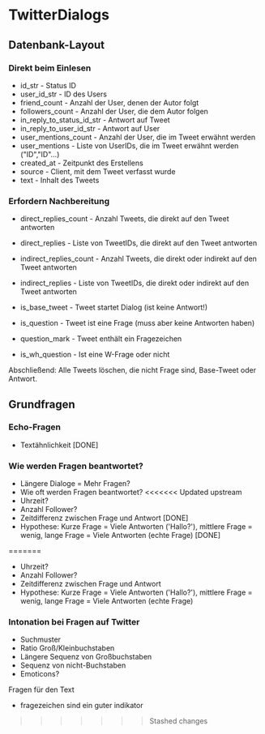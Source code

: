 # TwitterDialogs

## Datenbank-Layout

### Direkt beim Einlesen
* id_str                      -   Status ID
* user_id_str                 -   ID des Users
* friend_count                -   Anzahl der User, denen der Autor folgt
* followers_count             -   Anzahl der User, die dem Autor folgen
* in_reply_to_status_id_str   -   Antwort auf Tweet
* in_reply_to_user_id_str     -   Antwort auf User
* user_mentions_count         -   Anzahl der User, die im Tweet erwähnt werden
* user_mentions               -   Liste von UserIDs, die im Tweet erwähnt werden ("ID","ID"...)
* created_at                  -   Zeitpunkt des Erstellens
* source                      -   Client, mit dem Tweet verfasst wurde
* text                        -   Inhalt des Tweets

### Erfordern Nachbereitung
* direct_replies_count        -   Anzahl Tweets, die direkt auf den Tweet antworten
* direct_replies              -   Liste von TweetIDs, die direkt auf den Tweet antworten
* indirect_replies_count      -   Anzahl Tweets, die direkt oder indirekt auf den Tweet antworten
* indirect_replies            -   Liste von TweetIDs, die direkt oder indirekt auf den Tweet antworten
* is_base_tweet               -   Tweet startet Dialog (ist keine Antwort!)

* is_question                 -   Tweet ist eine Frage (muss aber keine Antworten haben)
* question_mark               -   Tweet enthält ein Fragezeichen
* is_wh_question              -   Ist eine W-Frage oder nicht

Abschließend: Alle Tweets löschen, die nicht Frage sind, Base-Tweet oder Antwort.

## Grundfragen

### Echo-Fragen
* Textähnlichkeit   [DONE]

### Wie werden Fragen beantwortet?
* Längere Dialoge = Mehr Fragen? 
* Wie oft werden Fragen beantwortet?
<<<<<<< Updated upstream
* Uhrzeit? 
* Anzahl Follower?  
* Zeitdifferenz zwischen Frage und Antwort  [DONE]
* Hypothese: Kurze Frage = Viele Antworten ('Hallo?'), mittlere Frage = wenig, lange Frage = Viele Antworten (echte Frage) [DONE]

=======
* Uhrzeit?
* Anzahl Follower?
* Zeitdifferenz zwischen Frage und Antwort
* Hypothese: Kurze Frage = Viele Antworten ('Hallo?'), mittlere Frage = wenig, lange Frage = Viele Antworten (echte Frage)

### Intonation bei Fragen auf Twitter
* Suchmuster
* Ratio Groß/Kleinbuchstaben
* Längere Sequenz von Großbuchstaben
* Sequenz von nicht-Buchstaben
* Emoticons?




Fragen für den Text

- fragezeichen sind ein guter indikator
>>>>>>> Stashed changes
